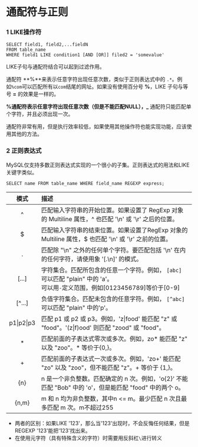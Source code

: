 # 通配符与正则

### 1 LIKE操作符

```
SELECT field1, field2,...fieldN 
FROM table_name
WHERE field1 LIKE condition1 [AND [OR]] filed2 = 'somevalue'
```

LIKE子句与通配符结合可以起到过滤作用。

通配符 **%**来表示任意字符出现任意次数，类似于正则表达式中的 `.*`。例如`%com`可以匹配所有以`com`结尾的网址。如果没有使用百分号 **%**，LIKE 子句与等号 **=** 的效果是一样的。

**%**通配符表示任意字符出现任意次数（但是不能匹配NULL），**_** 通配符只能匹配单个字符，并且必须出现一次。

通配符非常有用，但是执行效率较低，如果使用其他操作符也能实现功能，应该使用其他的方法。

### 2 正则表达式

MySQL仅支持多数正则表达式实现的一个很小的子集。正则表达式的用法和LIKE关键字类似。

```
SELECT name FROM table_name WHERE field_name REGEXP express;
```



|    模式    | 描述                                                         |
| :--------: | :----------------------------------------------------------- |
|     ^      | 匹配输入字符串的开始位置。如果设置了 RegExp 对象的 Multiline 属性，^ 也匹配 '\n' 或 '\r' 之后的位置。 |
|     $      | 匹配输入字符串的结束位置。如果设置了RegExp 对象的 Multiline 属性，$ 也匹配 '\n' 或 '\r' 之前的位置。 |
|     .      | 匹配除 "\n" 之外的任何单个字符。要匹配包括 '\n' 在内的任何字符，请使用象 '[.\n]' 的模式。 |
|   [...]    | 字符集合。匹配所包含的任意一个字符。例如， `[abc]` 可以匹配 "plain" 中的 'a'。<br>可以用`-`定义范围，例如[0123456789]等价于[0-9] |
|   [^...]   | 负值字符集合。匹配未包含的任意字符。例如， `[^abc]` 可以匹配 "plain" 中的'p'。 |
| p1\|p2\|p3 | 匹配 p1 或 p2 或 p3。例如，'z\|food' 能匹配 "z" 或 "food"。'(z\|f)ood' 则匹配 "zood" 或 "food"。 |
|     *      | 匹配前面的子表达式零次或多次。例如，zo* 能匹配 "z" 以及 "zoo"。* 等价于{0,}。 |
|     +      | 匹配前面的子表达式一次或多次。例如，'zo+' 能匹配 "zo" 以及 "zoo"，但不能匹配 "z"。+ 等价于 {1,}。 |
|    {n}     | n 是一个非负整数。匹配确定的 n 次。例如，'o{2}' 不能匹配 "Bob" 中的 'o'，但是能匹配 "food" 中的两个 o。 |
|   {n,m}    | m 和 n 均为非负整数，其中n <= m。最少匹配 n 次且最多匹配 m 次。m不超过255 |



* 两者的区别：如果LIKE '123'，那么当'123'出现时，不会反悔任何结果，但是REGEXP '123'能把'123'找出来。
* 在使用元字符（具有特殊含义的字符）时需要用反斜杠`\`进行转义